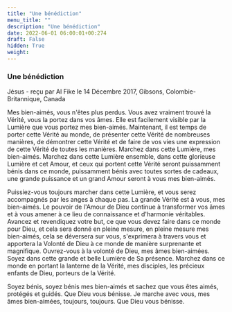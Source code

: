 ```yaml
---
title: "Une bénédiction"
menu_title: ""
description: "Une bénédiction"
date: 2022-06-01 06:00:01+00:274
draft: False
hidden: True
weight:
---
```

### Une bénédiction

Jésus - reçu par Al Fike le 14 Décembre 2017, Gibsons, Colombie-Britannique, Canada

Mes bien-aimés, vous n'êtes plus perdus. Vous avez vraiment trouvé la Vérité, vous la portez dans vos âmes. Elle est facilement visible par la Lumière que vous portez mes bien-aimés. Maintenant, il est temps de porter cette Vérité au monde, de présenter cette Vérité de nombreuses manières, de démontrer cette Vérité et de faire de vos vies une expression de cette Vérité de toutes les manières. Marchez dans cette Lumière, mes bien-aimés. Marchez dans cette Lumière ensemble, dans cette glorieuse Lumière et cet Amour, et ceux qui portent cette Vérité seront puissamment bénis dans ce monde, puissamment bénis avec toutes sortes de cadeaux, une grande puissance et un grand Amour seront à vous mes bien-aimés.

Puissiez-vous toujours marcher dans cette Lumière, et vous serez accompagnés par les anges à chaque pas. La grande Vérité est à vous, mes bien-aimés. Le pouvoir de l'Amour de Dieu continue à transformer vos âmes et à vous amener à ce lieu de connaissance et d'harmonie véritables. Avancez et revendiquez votre but, ce que vous devez faire dans ce monde pour Dieu, et cela sera donné en pleine mesure, en pleine mesure mes bien-aimés, cela se déversera sur vous, s'exprimera à travers vous et apportera la Volonté de Dieu à ce monde de manière surprenante et magnifique. Ouvrez-vous à la volonté de Dieu, mes âmes bien-aimées. Soyez dans cette grande et belle Lumière de Sa présence. Marchez dans ce monde en portant la lanterne de la Vérité, mes disciples, les précieux enfants de Dieu, porteurs de la Vérité.

Soyez bénis, soyez bénis mes bien-aimés et sachez que vous êtes aimés, protégés et guidés. Que Dieu vous bénisse. Je marche avec vous, mes âmes bien-aimées, toujours, toujours. Que Dieu vous bénisse.
